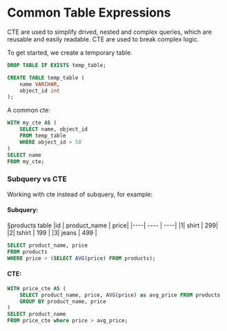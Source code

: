 # Common Table Expressions

CTE are used to simplify drived, nested and complex queries, which are reusable and easily readable. CTE are used to break complex logic. 

To get started, we create a temporary table.

```sql
DROP TABLE IF EXISTS temp_table;

CREATE TABLE temp_table (
    name VARCHAR,
    object_id int
);
```

A common cte:

```sql
WITH my_cte AS (
    SELECT name, object_id 
    FROM temp_table
    WHERE object_id > 50
)
SELECT name
FROM my_cte;
```

### Subquery vs CTE

Working with cte instead of subquery, for example:

#### Subquery:

§products table
|id | product_name | price|
|----| ---- | ----|
|1| shirt | 299|
|2| tshirt | 199 |
|3| jeans | 499 |

```sql
SELECT product_name, price 
FROM products
WHERE price > (SELECT AVG(price) FROM products);
```

#### CTE:

```sql
WITH price_cte AS (
    SELECT product_name, price, AVG(price) as avg_price FROM products
    GROUP BY product_name, price
)
SELECT product_name 
FROM price_cte where price > avg_price;
```
